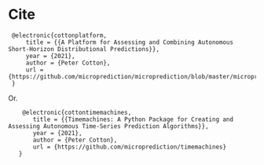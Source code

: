 
# Cite 


     @electronic{cottonplatform,
         title = {{A Platform for Assessing and Combining Autonomous Short-Horizon Distributional Predictions}},
         year = {2021},
         author = {Peter Cotton},
         url = {https://github.com/microprediction/microprediction/blob/master/microprediction_platform_updated.pdf}
     }
 
Or. 
 
        @electronic{cottontimemachines,
           title = {{Timemachines: A Python Package for Creating and Assessing Autonomous Time-Series Prediction Algorithms}},
           year = {2021},
           author = {Peter Cotton},
           url = {https://github.com/microprediction/timemachines}
       }
